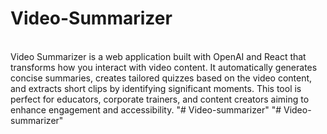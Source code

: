 # Video-Summarizer
<br>
Video Summarizer is a web application built with OpenAI and React that transforms how you interact with video content. It automatically generates concise summaries, creates tailored quizzes based on the video content, and extracts short clips by identifying significant moments. This tool is perfect for educators, corporate trainers, and content creators aiming to enhance engagement and accessibility.
"# Video-summarizer" 
"# Video-summarizer" 
